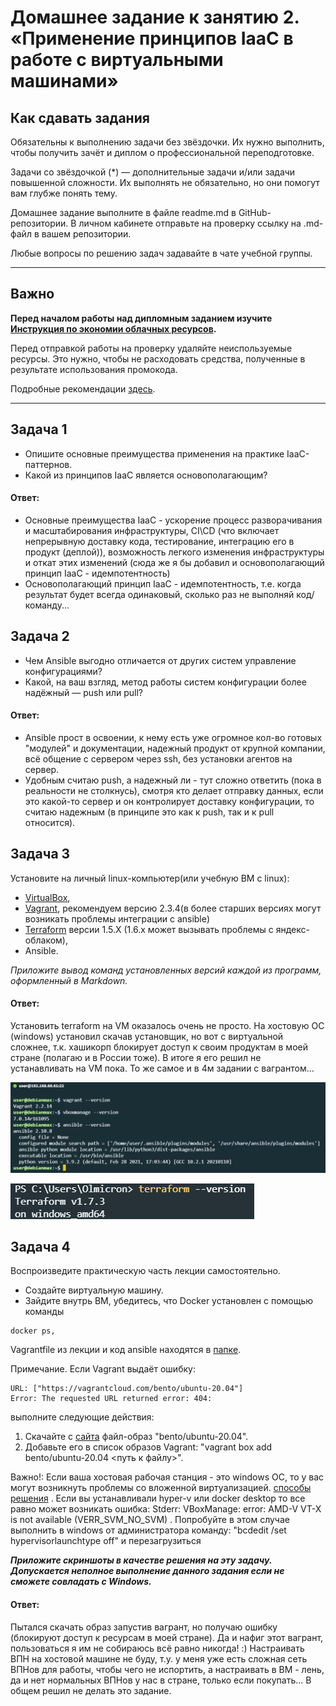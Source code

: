 
# Домашнее задание к занятию 2. «Применение принципов IaaC в работе с виртуальными машинами»

## Как сдавать задания

Обязательны к выполнению задачи без звёздочки. Их нужно выполнить, чтобы получить зачёт и диплом о профессиональной переподготовке.

Задачи со звёздочкой (*) — дополнительные задачи и/или задачи повышенной сложности. Их выполнять не обязательно, но они помогут вам глубже понять тему.

Домашнее задание выполните в файле readme.md в GitHub-репозитории. В личном кабинете отправьте на проверку ссылку на .md-файл в вашем репозитории.

Любые вопросы по решению задач задавайте в чате учебной группы.

---


## Важно

**Перед началом работы над дипломным заданием изучите [Инструкция по экономии облачных ресурсов](https://github.com/netology-code/devops-materials/blob/master/cloudwork.MD).**

Перед отправкой работы на проверку удаляйте неиспользуемые ресурсы.
Это нужно, чтобы не расходовать средства, полученные в результате использования промокода.

Подробные рекомендации [здесь](https://github.com/netology-code/virt-homeworks/blob/virt-11/r/README.md).

---

## Задача 1

- Опишите основные преимущества применения на практике IaaC-паттернов.
- Какой из принципов IaaC является основополагающим?

#### Ответ:
- Основные преимущества IaaC - ускорение процесс разворачивания и масштабирования инфраструктуры, CI\CD (что включает непрерывную доставку кода, тестирование, интеграцию его в продукт (деплой)), возможность легкого изменения инфраструктуры и откат этих изменений (сюда же я бы добавил и основополагающий принцип IaaC - идемпотентность)
- Основополагающий принцип IaaC - идемпотентность, т.е. когда результат будет всегда одинаковый, сколько раз не выполняй код/команду...

## Задача 2

- Чем Ansible выгодно отличается от других систем управление конфигурациями?
- Какой, на ваш взгляд, метод работы систем конфигурации более надёжный — push или pull?

#### Ответ:
- Ansible прост в освоении, к нему есть уже огромное кол-во готовых "модулей" и документации, надежный продукт от крупной компании, всё общение с сервером через ssh, без установки агентов на сервер.
- Удобным считаю push, а надежный ли - тут сложно ответить (пока в реальности не столкнусь), смотря кто делает отправку данных, если это какой-то сервер и он контролирует доставку конфигурации, то считаю надежным (в принципе это как к push, так и к pull относится). 


## Задача 3

Установите на личный linux-компьютер(или учебную ВМ с linux):

- [VirtualBox](https://www.virtualbox.org/),
- [Vagrant](https://github.com/netology-code/devops-materials), рекомендуем версию 2.3.4(в более старших версиях могут возникать проблемы интеграции с ansible)
- [Terraform](https://github.com/netology-code/devops-materials/blob/master/README.md)  версии 1.5.Х (1.6.х может вызывать проблемы с яндекс-облаком),
- Ansible.

*Приложите вывод команд установленных версий каждой из программ, оформленный в Markdown.*


#### Ответ:
Установить terraform на VM оказалось очень не просто. На хостовую ОС (windows) установил скачав установщик, но вот с виртуальной сложнее, т.к. хашикорп блокирует доступ к своим продуктам в моей стране (полагаю и в России тоже). В итоге я его решил не устанавливать на VM пока. То же самое и в 4м задании с вагрантом... 

![01.png](res/01.png)

![02.png](res/02.png)

## Задача 4 

Воспроизведите практическую часть лекции самостоятельно.

- Создайте виртуальную машину.
- Зайдите внутрь ВМ, убедитесь, что Docker установлен с помощью команды
```
docker ps,
```
Vagrantfile из лекции и код ansible находятся в [папке](https://github.com/netology-code/virt-homeworks/tree/virt-11/05-virt-02-iaac/src).

Примечание. Если Vagrant выдаёт ошибку:
```
URL: ["https://vagrantcloud.com/bento/ubuntu-20.04"]     
Error: The requested URL returned error: 404:
```

выполните следующие действия:

1. Скачайте с [сайта](https://app.vagrantup.com/bento/boxes/ubuntu-20.04) файл-образ "bento/ubuntu-20.04".
2. Добавьте его в список образов Vagrant: "vagrant box add bento/ubuntu-20.04 <путь к файлу>".

Важно!: Если ваша хостовая рабочая станция - это windows ОС, то у вас могут возникнуть проблемы со вложенной виртуализацией.  [способы решения](https://www.comss.ru/page.php?id=7726)  . Если вы устанавливали hyper-v или docker desktop то  все равно может возникать ошибка: Stderr: VBoxManage: error: AMD-V VT-X is not available (VERR_SVM_NO_SVM) . Попробуйте в этом случае выполнить в windows от администратора команду: "bcdedit /set hypervisorlaunchtype off" и перезагрузиться

***Приложите скриншоты в качестве решения на эту задачу. Допускается неполное выполнение данного задания если не сможете совладать с Windows.*** 

#### Ответ:

Пытался скачать образ запустив вагрант, но получаю ошибку (блокируют доступ к ресурсам в моей стране). Да и нафиг этот вагрант, пользоваться я им не собираюсь всё равно никогда! :)
Настраивать ВПН на хостовой машине не буду, т.у. у меня уже есть сложная сеть ВПНов для работы, чтобы чего не испортить, а настраивать в ВМ - лень, да и нет нормальных ВПНов у нас в стране, только если покупать... В общем решил не делать это задание.